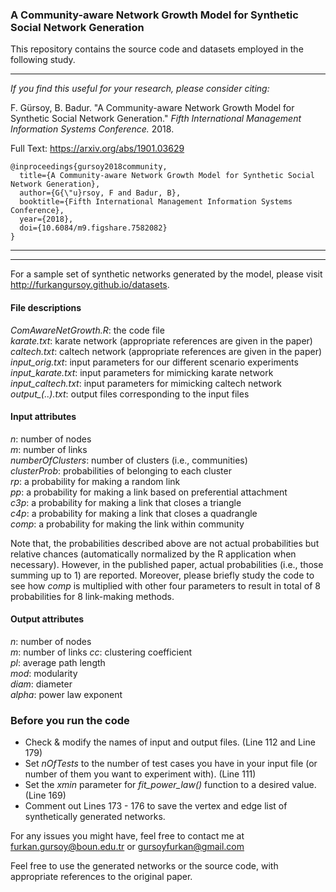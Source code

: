 ### A Community-aware Network Growth Model for Synthetic Social Network Generation

This repository contains the source code and datasets employed in the following study.

___
_If you find this useful for your research, please consider citing:_

F. Gürsoy, B. Badur. "A Community-aware Network Growth Model for Synthetic Social Network Generation." _Fifth International Management Information Systems Conference._ 2018.

Full Text: https://arxiv.org/abs/1901.03629

    @inproceedings{gursoy2018community,
      title={A Community-aware Network Growth Model for Synthetic Social Network Generation},
      author={G{\"u}rsoy, F and Badur, B},
      booktitle={Fifth International Management Information Systems Conference},
      year={2018},
      doi={10.6084/m9.figshare.7582082}
    }
___ 

___

For a sample set of synthetic networks generated by the model, please visit http://furkangursoy.github.io/datasets.

#### File descriptions
*ComAwareNetGrowth.R*: the code file  
*karate.txt*: karate network (appropriate references are given in the paper)  
*caltech.txt*: caltech network (appropriate references are given in the paper)  
*input_orig.txt*: input parameters for our different scenario experiments  
*input_karate.txt*: input parameters for mimicking karate network  
*input_caltech.txt*: input parameters for mimicking caltech network  
*output_(..).txt*: output files corresponding to the input files

#### Input attributes
*n*: number of nodes  
*m*: number of links  
*numberOfClusters*: number of clusters (i.e., communities)  
*clusterProb*: probabilities of belonging to each cluster  
*rp*: a probability for making a random link  
*pp*: a probability for making a link based on preferential attachment  
*c3p*: a probability for making a link that closes a triangle  
*c4p*: a probability for making a link that closes a quadrangle  
*comp*: a probability for making the link within community  

Note that, the probabilities described above are not actual probabilities but relative chances (automatically normalized by the R application when necessary). However, in the published paper, actual probabilities (i.e., those summing up to 1) are reported. Moreover, please briefly study the code to see how *comp* is multiplied with other four parameters to result in total of 8 probabilities for 8 link-making methods.

#### Output attributes
*n*: number of nodes  
*m*: number of links 
*cc*: clustering coefficient  
*pl*: average path length  
*mod*: modularity  
*diam*: diameter  
*alpha*: power law exponent


### Before you run the code
* Check & modify the names of input and output files.  (Line 112 and Line 179)
* Set *nOfTests* to the number of test cases you have in your input file (or number of them you want to experiment with). (Line 111)
* Set the *xmin* parameter for *fit_power_law()* function to a desired value. (Line 169)
* Comment out Lines 173 - 176 to save the vertex and edge list of synthetically generated networks.

For any issues you might have, feel free to contact me at furkan.gursoy@boun.edu.tr or gursoyfurkan@gmail.com

Feel free to use the generated networks or the source code, with appropriate references to the original paper.
